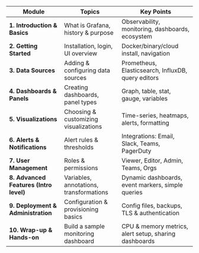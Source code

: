 | **Module**                             | **Topics**                              | **Key Points**                                        |
| -------------------------------------- | --------------------------------------- | ----------------------------------------------------- |
| **1. Introduction & Basics**           | What is Grafana, history & purpose      | Observability, monitoring, dashboards, ecosystem      |
| **2. Getting Started**                 | Installation, login, UI overview        | Docker/binary/cloud install, navigation               |
| **3. Data Sources**                    | Adding & configuring data sources       | Prometheus, Elasticsearch, InfluxDB, query editors    |
| **4. Dashboards & Panels**             | Creating dashboards, panel types        | Graph, table, stat, gauge, variables                  |
| **5. Visualizations**                  | Choosing & customizing visualizations   | Time-series, heatmaps, alerts, formatting             |
| **6. Alerts & Notifications**          | Alert rules & thresholds                | Integrations: Email, Slack, Teams, PagerDuty          |
| **7. User Management**                 | Roles & permissions                     | Viewer, Editor, Admin, Teams, Orgs                    |
| **8. Advanced Features (Intro level)** | Variables, annotations, transformations | Dynamic dashboards, event markers, simple queries     |
| **9. Deployment & Administration**     | Configuration & provisioning basics     | Config files, backups, TLS & authentication           |
| **10. Wrap-up & Hands-on**             | Build a sample monitoring dashboard     | CPU & memory metrics, alert setup, sharing dashboards |
